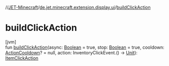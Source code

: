 //[JET-Minecraft](../../index.md)/[de.jet.minecraft.extension.display.ui](index.md)/[buildClickAction](build-click-action.md)

# buildClickAction

[jvm]\
fun [buildClickAction](build-click-action.md)(async: [Boolean](https://kotlinlang.org/api/latest/jvm/stdlib/kotlin/-boolean/index.html) = true, stop: [Boolean](https://kotlinlang.org/api/latest/jvm/stdlib/kotlin/-boolean/index.html) = true, cooldown: [ActionCooldown](../de.jet.minecraft.tool.display.item.action/-action-cooldown/index.md)? = null, action: InventoryClickEvent.() -&gt; [Unit](https://kotlinlang.org/api/latest/jvm/stdlib/kotlin/-unit/index.html)): [ItemClickAction](../de.jet.minecraft.tool.display.item.action/-item-click-action/index.md)
